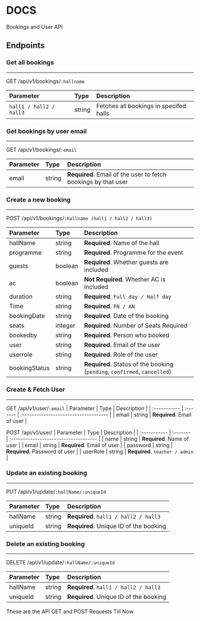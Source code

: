 
#  DOCS

Bookings and User API


## Endpoints 
### Get all bookings
***
GET /api/v1/bookings/``:hallname``

| Parameter | Type     | Description                |
| :-------- | :------- | :------------------------- |
| ```hall1 / hall2 / hall3```      | string     | Fetches all bookings in specifed halls      |

### Get bookings by user email
***
GET /api/v1/bookings/``:email``

| Parameter | Type     | Description                       |
| :-------- | :------- | :-------------------------------- |
| email     | string   | **Required**. Email of the user to fetch bookings by that user |



### Create a new booking
***
POST /api/v1/bookings/``:hallname (hall1 / hall2 / hall3)``

| Parameter    | Type     | Description                           |
| :----------- | :------- | :------------------------------------ |
| hallName     | string   | **Required**. Name of the hall        |
| programme    | string   | **Required**. Programme for the event |
| guests       | boolean  | **Required**. Whether guests are included |
| ac           | boolean  | **Not Required**. Whether AC is included  |
| duration| string| **Required**. ```Full day / Half day```|
| Time | string|  **Required**. ```FN / AN```|
| bookingDate  | string   | **Required**. Date of the booking     |
| seats | integer |   **Required**. Number of Seats Required |
| bookedby     | string   | **Required**. Person who booked       |
| user         | string   | **Required**. Email of the user       |
| userrole     | string   | **Required**. Role of the user        |
| bookingStatus| string   | **Required**. Status of the booking (`pending`, `confirmed`, `cancelled`) |


### Create & Fetch  User
***
GET /api/v1/user/`:email`
| Parameter    | Type     | Description                           |
| :----------- | :------- | :------------------------------------ |
| email     | string   | **Required**. Email of user        |

POST /api/v1/user/
| Parameter    | Type     | Description                           |
| :----------- | :------- | :------------------------------------ |
| name     | string   | **Required**. Name of user        |
| email     | string   | **Required**. Email of user        |
| password     | string   | **Required**. Password of user        |
| userRole     | string   | **Required**. `teacher / admin`      |

### Update an existing booking
***
PUT /api/v1/update/`:hallName/:uniqueId`

| Parameter    | Type     | Description                           |
| :----------- | :------- | :------------------------------------ |
| hallName     | string   | **Required**. `hall1 / hall2 / hall3 `       |
| uniqueId     | string   | **Required**. Unique ID of the booking |


### Delete an existing booking
***
DELETE /api/v1/update/`:hallName/:uniqueId`

| Parameter    | Type     | Description                           |
| :----------- | :------- | :------------------------------------ |
| hallName     | string   | **Required**. `hall1 / hall2 / hall3 `       |
| uniqueId     | string   | **Required**. Unique ID of the booking |

These are the API GET and POST Requests Till Now
